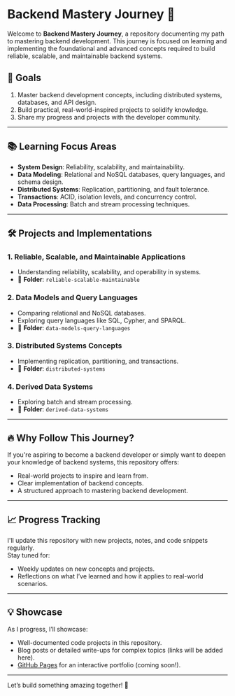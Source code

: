 # Backend Mastery Journey 🚀  

Welcome to **Backend Mastery Journey**, a repository documenting my path to mastering backend development. This journey is focused on learning and implementing the foundational and advanced concepts required to build reliable, scalable, and maintainable backend systems.  

## 🌟 Goals  
1. Master backend development concepts, including distributed systems, databases, and API design.  
2. Build practical, real-world-inspired projects to solidify knowledge.  
3. Share my progress and projects with the developer community.  

---

## 📚 Learning Focus Areas  
- **System Design**: Reliability, scalability, and maintainability.  
- **Data Modeling**: Relational and NoSQL databases, query languages, and schema design.  
- **Distributed Systems**: Replication, partitioning, and fault tolerance.  
- **Transactions**: ACID, isolation levels, and concurrency control.  
- **Data Processing**: Batch and stream processing techniques.  

---

## 🛠️ Projects and Implementations  
### 1. Reliable, Scalable, and Maintainable Applications  
- Understanding reliability, scalability, and operability in systems.  
- 📂 **Folder**: `reliable-scalable-maintainable`  

### 2. Data Models and Query Languages  
- Comparing relational and NoSQL databases.  
- Exploring query languages like SQL, Cypher, and SPARQL.  
- 📂 **Folder**: `data-models-query-languages`  

### 3. Distributed Systems Concepts  
- Implementing replication, partitioning, and transactions.  
- 📂 **Folder**: `distributed-systems`  

### 4. Derived Data Systems  
- Exploring batch and stream processing.  
- 📂 **Folder**: `derived-data-systems`  

---

## 🔥 Why Follow This Journey?  
If you're aspiring to become a backend developer or simply want to deepen your knowledge of backend systems, this repository offers:  
- Real-world projects to inspire and learn from.  
- Clear implementation of backend concepts.  
- A structured approach to mastering backend development.  

---

## 📈 Progress Tracking  
I'll update this repository with new projects, notes, and code snippets regularly.  
Stay tuned for:  
- Weekly updates on new concepts and projects.  
- Reflections on what I’ve learned and how it applies to real-world scenarios.  

---

## 💡 Showcase  
As I progress, I’ll showcase:  
- Well-documented code projects in this repository.  
- Blog posts or detailed write-ups for complex topics (links will be added here).  
- [GitHub Pages](https://pages.github.com/) for an interactive portfolio (coming soon!).  

---

Let’s build something amazing together! 🌟  
